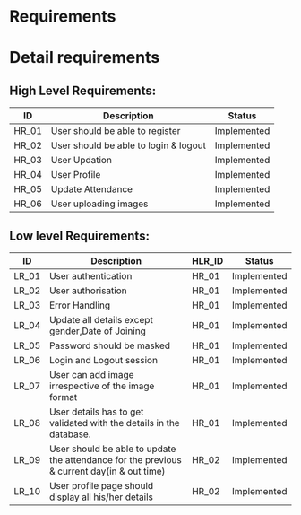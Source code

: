 # Requirements
<!-- ## Introduction
* Knowing the units of measurement that correspond with a number can give you so much more information than a digit as a standalone.
* In a nutshell, the unit of measurement in science and math serves as the supporting pillar upon which a number rests.
* Unit conversion is a process that involves multiplication or division by a numerical factor.
* With the global flow of information that occurs these days, it is very important for everyone to learn these most basic conversion factors.
* Keeping in mind all the conversion and interconversion processes may not be easy for everyone.

## Research
* During the French Revolution, the then-existing measurement system was so impractical for trade and scientific purposes.
* So, it set the stage for the emergence of a system of measurement with rationally related units and simple rules for combining them.
* Thus, a decimal-based conversion system, called the Metric System, was introduced and it was widely accepted by scientists of those days for being a rational system.
* The metric system was devised with an aim “for all people, for all time.”
* Today, the official system of measurement in most of the countries across the world is the metric system also known as the “International System of Units.
* Through a standard system, there are many units within the metric systems and inter-conversion is tedious because one has to remember all the conversion factors.
* Hence a tool that makes all these conversions immediately available will be a welcoming choice.

## Cost and Features
* Proper unit conversion can allow for huge savings in most scenarios, particularly where high precision is required.
* This unit conversion software is free-of-cost and open-source.
* This software is also platform independent, and requires just a simple Python installation to work where it is required.
* The various features/options for interconversion of the system are:
    * Data storage
    * Length
    * Area
    * Volume
    * Mass
    * Speed
    * Pressure 
    * Power etc.
## SWOT Analysis
![SWOT Diagram](swot.png)

## 4W's and 1H
### Who
The tool is a helping hand for young children who would like to counter verify their conversions and also for scientific researchers and mathematicians.
### What
A metric conversion calculator that does metric conversions in a few seconds.
### When
When people are struggling with simple conversions or when kids would like to cross verify their answers while practicing or when people need conversion results in a jiffy to proceed on further with their calculations.
### Where
Can be put to use where simple or advanced scientific and mathematical calculations requiring conversions are involved.
### How
The system opens up to the standard list of metric conversions that are available. Upon selection of one the standard system, the list of inter-conversions i.e., the sub-system is shown on the screen. The user can now choose one subunit that needs to be converted into one or more other subunits that are available on the list. The results for all these conversions are flashed in a second.


 ### Ageing Factor
 * The earliest known uniform systems of measurement seem to have all been created sometime in the 4th and 3rd millennia BC among the ancient peoples of Mesopotamia, Egypt and the Indus Valley, and perhaps also Elam in Persia as well.
 * In the Magna Carta of 1215 (The Great Charter) with the seal of King John, put before him by the Barons of England, King John agreed in Clause 35 "There shall be one measure of wine throughout our whole realm, and one measure of ale and one measure of corn—namely, the London quart;—and one width of dyed and russet and hauberk cloths—namely, two ells below the selvage..."
 * Convert Weight/Mass units, such as Microgram, Milligram, Kilogram, Pound, Ounce, Gram, etc.
 * Convert Length/Distance units, such as Millimeter, Centimeter, Meter, Kilometer, Mile, Yard, etc.
 * Convert Area units, such as Square Meter, Square Kilometer, Square Mile, Square Yard, Square Foot, Square Inch, etc.
 * Convert Temperature units, such as Celsius, Fahrenheit, Kelvin.
 -->

# Detail requirements
## High Level Requirements:

|      ID          |Description                          |Status                         |
|----------------|-------------------------------|-----------------------------|
|HR_01|User should be able to register |Implemented|
|HR_02|User should be able to login & logout |Implemented|
|HR_03|User Updation|Implemented|
|HR_04|User Profile|Implemented|
|HR_05|Update Attendance|Implemented|
|HR_06|User uploading images|Implemented|





##  Low level Requirements:
|      ID          |Description                          |  HLR_ID  |Status               |
|----------------|-------------------------------|----------|-----------------------------|
|LR_01|User authentication|HR_01|Implemented|
|LR_02|User authorisation|HR_01|Implemented|
|LR_03|Error Handling|HR_01|Implemented|
|LR_04|Update all details except gender,Date of Joining |HR_01|Implemented|
|LR_05|Password should be masked|HR_01|Implemented|
|LR_06|Login and Logout session|HR_01|Implemented|
|LR_07|User can add image irrespective of the image format|HR_01|Implemented|
|LR_08|User details has to get validated with the details in the database.|HR_01|Implemented|
|LR_09|User should be able to update the attendance for the previous & current day(in & out time)|HR_02|Implemented|
|LR_10|User profile page should display all his/her details|HR_02|Implemented|

<!-- # Table Stucture

## Employee Table

## -->


<!-- |LR_11||HR_02|Implemented|
|LR_12|Square Cm|HR_02|Implemented|
|LR_13|Square Foot|HR_02|Implemented|
|LR_14|Square Inch|HR_02|Implemented|
|LR_15|Square Mile|HR_02|Implemented|
|LR_16|Square Millimeter|HR_02|Implemented|
|LR_17|Square rod|HR_02|Implemented|
|LR_18|Square Yard|HR_02|Implemented|
|LR_19|Square Township|HR_02|Implemented|
|LR_20|Square acre|HR_02|Implemented|
|LR_21|Square are|HR_02|Implemented|
|LR_22|Square barn|HR_02|Implemented|
|LR_23|Hectare|HR_02|Implemented|
|LR_24|Homestead|HR_02|Implemented|
|LR_25|Bit|HR_03|Implemented|
|LR_26|Byte|HR_03|Implemented|
|LR_27|Megabyte|HR_03|Implemented|
|LR_28|Kilobyte|HR_03|Implemented|
|LR_29|Gigabyte|HR_03|Implemented|
|LR_30|Terabyte|HR_03|Implemented|
|LR_31|Petabyte|HR_03|Implemented|
|LR_31|Celcius|HR_04|Implemented|
|LR_32|Faharenheit|HR_04|Implemented|
|LR_33|Kelvin|HR_04|Implemented|
|LR_34|Kilogram|HR_05|Implemented|
|LR_35|Hectagram|HR_05|Implemented|
|LR_36|Decagram|HR_05|Implemented|
|LR_37|gram|HR_05|Implemented|
|LR_38|Decigram|HR_05|Implemented|
|LR_39|Centigram|HR_05|Implemented|
|LR_40|Milligram|HR_05|Implemented| -->



<!-- 
## System Requirements
* Processor : Modern Intel Celeron/Pentium equivalent (Dual-Core)
* RAM : 2GB (minimum)
* Storage : 10MB free space
* Operating System : Windows/Linux/MacOS
* Display Resolution : atleast 1024x768 resolution

## Software Requirements
* Operating System : Windows/Linux/MacOS
* Python 3.6+ -->
